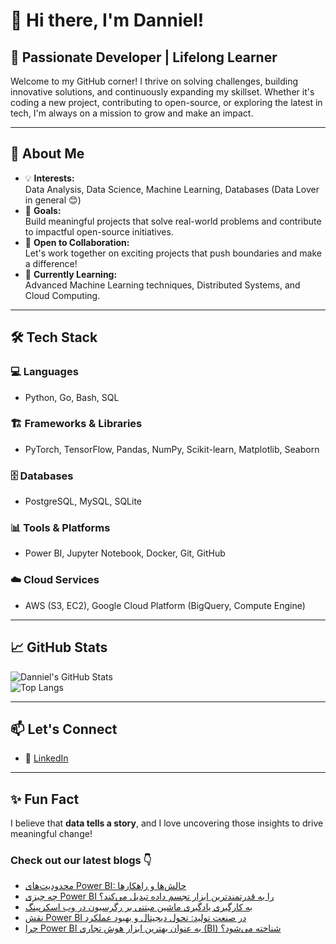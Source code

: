 # 👋 Hi there, I'm Danniel!

## 🚀 Passionate Developer | Lifelong Learner

Welcome to my GitHub corner! I thrive on solving challenges, building innovative solutions, and continuously expanding my skillset. Whether it's coding a new project, contributing to open-source, or exploring the latest in tech, I'm always on a mission to grow and make an impact.

---

## 🌟 About Me

- 💡 **Interests:**  
  Data Analysis, Data Science, Machine Learning, Databases (Data Lover in general 😊)  
- 🎯 **Goals:**  
  Build meaningful projects that solve real-world problems and contribute to impactful open-source initiatives.  
- 🤝 **Open to Collaboration:**  
  Let's work together on exciting projects that push boundaries and make a difference!  
- 🌱 **Currently Learning:**  
  Advanced Machine Learning techniques, Distributed Systems, and Cloud Computing.  

---

## 🛠️ Tech Stack

### 💻 Languages  
- Python, Go, Bash, SQL  

### 🏗️ Frameworks & Libraries  
- PyTorch, TensorFlow, Pandas, NumPy, Scikit-learn, Matplotlib, Seaborn  

### 🗄️ Databases  
- PostgreSQL, MySQL, SQLite  

### 📊 Tools & Platforms  
- Power BI, Jupyter Notebook, Docker, Git, GitHub  

### ☁️ Cloud Services  
- AWS (S3, EC2), Google Cloud Platform (BigQuery, Compute Engine)  

---

## 📈 GitHub Stats  

![Danniel's GitHub Stats](https://github-readme-stats.vercel.app/api?username=Danniel4ev&show_icons=true&theme=radical)  
![Top Langs](https://github-readme-stats.vercel.app/api/top-langs/?username=Danniel4ev&layout=compact&theme=radical)  

---

## 📫 Let's Connect  

- 💼 [LinkedIn]()

---

## ✨ Fun Fact  

I believe that **data tells a story**, and I love uncovering those insights to drive meaningful change!



### Check out our latest blogs 👇

<!-- BLOG-POST-LIST:START -->
- [محدودیت‌های Power BI: چالش‌ها و راهکارها](https://cyberuni.ir/blog/%D9%85%D8%AD%D8%AF%D9%88%D8%AF%DB%8C%D8%AA%D9%87%D8%A7%DB%8C-power-bi-%DA%86%D8%A7%D9%84%D8%B4%D9%87%D8%A7-%D9%88-%D8%B1%D8%A7%D9%87%DA%A9%D8%A7%D8%B1%D9%87%D8%A7/)
- [چه چیزی Power BI را به قدرتمندترین ابزار تجسم داده تبدیل می‌کند؟](https://cyberuni.ir/blog/%DA%86%D9%87-%DA%86%DB%8C%D8%B2%DB%8C-power-bi-%D8%B1%D8%A7-%D8%A8%D9%87-%D9%82%D8%AF%D8%B1%D8%AA%D9%85%D9%86%D8%AF%D8%AA%D8%B1%DB%8C%D9%86-%D8%A7%D8%A8%D8%B2%D8%A7%D8%B1-%D8%AA%D8%AC%D8%B3%D9%85-%D8%AF%D8%A7%D8%AF%D9%87-%D8%AA%D8%A8%D8%AF%DB%8C%D9%84-%D9%85%DB%8C%DA%A9%D9%86%D8%AF/)
- [به کارگیری یادگیری ماشین مبتنی بر رگرسیون در وب اسکرپینگ](https://cyberuni.ir/blog/%D8%A8%D9%87-%DA%A9%D8%A7%D8%B1%DA%AF%DB%8C%D8%B1%DB%8C-%DB%8C%D8%A7%D8%AF%DA%AF%DB%8C%D8%B1%DB%8C-%D9%85%D8%A7%D8%B4%DB%8C%D9%86-%D9%85%D8%A8%D8%AA%D9%86%DB%8C-%D8%A8%D8%B1-%D8%B1%DA%AF%D8%B1%D8%B3%DB%8C%D9%88%D9%86-%D8%AF%D8%B1-%D9%88%D8%A8-%D8%A7%D8%B3%DA%A9%D8%B1%D9%BE%DB%8C%D9%86%DA%AF/)
- [نقش Power BI در صنعت تولید: تحول دیجیتال و بهبود عملکرد](https://cyberuni.ir/blog/%D9%86%D9%82%D8%B4-power-bi-%D8%AF%D8%B1-%D8%B5%D9%86%D8%B9%D8%AA-%D8%AA%D9%88%D9%84%DB%8C%D8%AF-%D8%AA%D8%AD%D9%88%D9%84-%D8%AF%DB%8C%D8%AC%DB%8C%D8%AA%D8%A7%D9%84-%D9%88-%D8%A8%D9%87%D8%A8%D9%88%D8%AF-%D8%B9%D9%85%D9%84%DA%A9%D8%B1%D8%AF/)
- [چرا Power BI به عنوان بهترین ابزار هوش تجاری &lpar;BI&rpar; شناخته می‌شود؟](https://cyberuni.ir/blog/%DA%86%D8%B1%D8%A7-power-bi-%D8%A8%D9%87-%D8%B9%D9%86%D9%88%D8%A7%D9%86-%D8%A8%D9%87%D8%AA%D8%B1%DB%8C%D9%86-%D8%A7%D8%A8%D8%B2%D8%A7%D8%B1-%D9%87%D9%88%D8%B4-%D8%AA%D8%AC%D8%A7%D8%B1%DB%8C-bi-%D8%B4%D9%86%D8%A7%D8%AE%D8%AA%D9%87-%D9%85%DB%8C%D8%B4%D9%88%D8%AF/)
<!-- BLOG-POST-LIST:END -->
